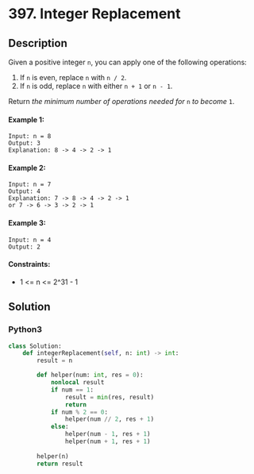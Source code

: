 # 397. Integer Replacement


## Description
Given a positive integer `n`, you can apply one of the following operations:

1.  If `n` is even, replace `n` with `n / 2`.
2.  If `n` is odd, replace `n` with either `n + 1` or `n - 1`.

Return *the minimum number of operations needed for* `n` *to become* `1`.

#### Example 1:
```
Input: n = 8
Output: 3
Explanation: 8 -> 4 -> 2 -> 1
```

#### Example 2:
```
Input: n = 7
Output: 4
Explanation: 7 -> 8 -> 4 -> 2 -> 1
or 7 -> 6 -> 3 -> 2 -> 1
```

#### Example 3:
```
Input: n = 4
Output: 2
```

#### Constraints:
- 1 <= n <= 2^31 - 1


## Solution

### Python3
```python
class Solution:
    def integerReplacement(self, n: int) -> int:
        result = n

        def helper(num: int, res = 0):
            nonlocal result
            if num == 1:
                result = min(res, result)
                return
            if num % 2 == 0:
                helper(num // 2, res + 1)
            else:
                helper(num - 1, res + 1)
                helper(num + 1, res + 1)
        
        helper(n)
        return result
```
